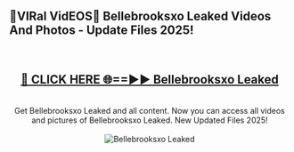<h2>🔴VIRal VidEOS🔴 Bellebrooksxo Leaked Videos And Photos - Update Files 2025!</h2>
<br>
<div align="center">
<h2><a href="https://virallinks.top/odZfE0" rel="nofollow">🔴 CLICK HERE 🌐==►► Bellebrooksxo Leaked</a></h2>
<br>
Get Bellebrooksxo Leaked and all content. Now you can access all videos and pictures of Bellebrooksxo Leaked. New Updated Files 2025!
<br>
<br>
<a href="https://virallinks.top/odZfE0" rel="nofollow" data-target="animated-image.originalLink"><img src="https://i.imgur.com/dJHk4Zq.gif)" alt="Bellebrooksxo Leaked" style="max-width: 100%; display: inline-block;" data-target="animated-image.originalImage"></a>
</div>
<br>
